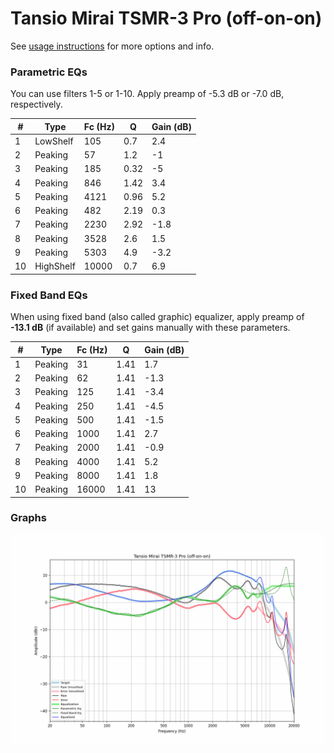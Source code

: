 # Tansio Mirai TSMR-3 Pro (off-on-on)
See [usage instructions](https://github.com/jaakkopasanen/AutoEq#usage) for more options and info.

### Parametric EQs
You can use filters 1-5 or 1-10. Apply preamp of -5.3 dB or -7.0 dB, respectively.

|   # | Type      |   Fc (Hz) |    Q |   Gain (dB) |
|-----|-----------|-----------|------|-------------|
|   1 | LowShelf  |       105 | 0.7  |         2.4 |
|   2 | Peaking   |        57 | 1.2  |        -1   |
|   3 | Peaking   |       185 | 0.32 |        -5   |
|   4 | Peaking   |       846 | 1.42 |         3.4 |
|   5 | Peaking   |      4121 | 0.96 |         5.2 |
|   6 | Peaking   |       482 | 2.19 |         0.3 |
|   7 | Peaking   |      2230 | 2.92 |        -1.8 |
|   8 | Peaking   |      3528 | 2.6  |         1.5 |
|   9 | Peaking   |      5303 | 4.9  |        -3.2 |
|  10 | HighShelf |     10000 | 0.7  |         6.9 |

### Fixed Band EQs
When using fixed band (also called graphic) equalizer, apply preamp of **-13.1 dB** (if available) and set gains manually with these parameters.

|   # | Type    |   Fc (Hz) |    Q |   Gain (dB) |
|-----|---------|-----------|------|-------------|
|   1 | Peaking |        31 | 1.41 |         1.7 |
|   2 | Peaking |        62 | 1.41 |        -1.3 |
|   3 | Peaking |       125 | 1.41 |        -3.4 |
|   4 | Peaking |       250 | 1.41 |        -4.5 |
|   5 | Peaking |       500 | 1.41 |        -1.5 |
|   6 | Peaking |      1000 | 1.41 |         2.7 |
|   7 | Peaking |      2000 | 1.41 |        -0.9 |
|   8 | Peaking |      4000 | 1.41 |         5.2 |
|   9 | Peaking |      8000 | 1.41 |         1.8 |
|  10 | Peaking |     16000 | 1.41 |        13   |

### Graphs
![](./Tansio%20Mirai%20TSMR-3%20Pro%20(off-on-on).png)
